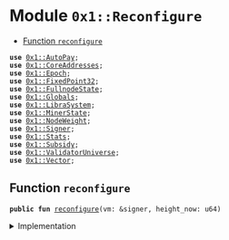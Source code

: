 
<a name="0x1_Reconfigure"></a>

# Module `0x1::Reconfigure`



-  [Function `reconfigure`](#0x1_Reconfigure_reconfigure)


<pre><code><b>use</b> <a href="AutoPay.md#0x1_AutoPay">0x1::AutoPay</a>;
<b>use</b> <a href="CoreAddresses.md#0x1_CoreAddresses">0x1::CoreAddresses</a>;
<b>use</b> <a href="Epoch.md#0x1_Epoch">0x1::Epoch</a>;
<b>use</b> <a href="FixedPoint32.md#0x1_FixedPoint32">0x1::FixedPoint32</a>;
<b>use</b> <a href="FullnodeState.md#0x1_FullnodeState">0x1::FullnodeState</a>;
<b>use</b> <a href="Globals.md#0x1_Globals">0x1::Globals</a>;
<b>use</b> <a href="LibraSystem.md#0x1_LibraSystem">0x1::LibraSystem</a>;
<b>use</b> <a href="MinerState.md#0x1_MinerState">0x1::MinerState</a>;
<b>use</b> <a href="NodeWeight.md#0x1_NodeWeight">0x1::NodeWeight</a>;
<b>use</b> <a href="Signer.md#0x1_Signer">0x1::Signer</a>;
<b>use</b> <a href="Stats.md#0x1_Stats">0x1::Stats</a>;
<b>use</b> <a href="Subsidy.md#0x1_Subsidy">0x1::Subsidy</a>;
<b>use</b> <a href="ValidatorUniverse.md#0x1_ValidatorUniverse">0x1::ValidatorUniverse</a>;
<b>use</b> <a href="Vector.md#0x1_Vector">0x1::Vector</a>;
</code></pre>



<a name="0x1_Reconfigure_reconfigure"></a>

## Function `reconfigure`



<pre><code><b>public</b> <b>fun</b> <a href="Reconfigure.md#0x1_Reconfigure_reconfigure">reconfigure</a>(vm: &signer, height_now: u64)
</code></pre>



<details>
<summary>Implementation</summary>


<pre><code><b>public</b> <b>fun</b> <a href="Reconfigure.md#0x1_Reconfigure_reconfigure">reconfigure</a>(vm: &signer, height_now: u64) {
    <b>assert</b>(<a href="Signer.md#0x1_Signer_address_of">Signer::address_of</a>(vm) == <a href="CoreAddresses.md#0x1_CoreAddresses_LIBRA_ROOT_ADDRESS">CoreAddresses::LIBRA_ROOT_ADDRESS</a>(), 180101014010);

    // Process outgoing validators:
    // Distribute Transaction fees and subsidy payments <b>to</b> all outgoing validators
    <b>let</b> height_start = <a href="Epoch.md#0x1_Epoch_get_timer_height_start">Epoch::get_timer_height_start</a>(vm);

    <b>let</b> (outgoing_set, fee_ratio) = <a href="LibraSystem.md#0x1_LibraSystem_get_fee_ratio">LibraSystem::get_fee_ratio</a>(vm, height_start, height_now);
    <b>if</b> (<a href="Vector.md#0x1_Vector_length">Vector::length</a>&lt;address&gt;(&outgoing_set) &gt; 0) {
        <b>let</b> subsidy_units = <a href="Subsidy.md#0x1_Subsidy_calculate_Subsidy">Subsidy::calculate_Subsidy</a>(vm, height_start, height_now);
        <a href="Subsidy.md#0x1_Subsidy_process_subsidy">Subsidy::process_subsidy</a>(vm, subsidy_units, &outgoing_set, &fee_ratio);
        <a href="Subsidy.md#0x1_Subsidy_process_fees">Subsidy::process_fees</a>(vm, &outgoing_set, &fee_ratio);
    };
    // Propose upcoming validator set:
    // Step 1: Sort Top N Elegible validators
    // Step 2: Jail non-performing validators
    // Step 3: Reset counters
    // Step 4: Bulk <b>update</b> validator set (reconfig)

    // prepare_upcoming_validator_set(vm);
    <b>let</b> top_accounts = <a href="NodeWeight.md#0x1_NodeWeight_top_n_accounts">NodeWeight::top_n_accounts</a>(
        vm, <a href="Globals.md#0x1_Globals_get_max_validator_per_epoch">Globals::get_max_validator_per_epoch</a>());
    <b>let</b> jailed_set = <a href="LibraSystem.md#0x1_LibraSystem_get_jailed_set">LibraSystem::get_jailed_set</a>(vm, height_start, height_now);

    <b>let</b> proposed_set = <a href="Vector.md#0x1_Vector_empty">Vector::empty</a>();
    <b>let</b> i = 0;
    <b>while</b> (i &lt; <a href="Vector.md#0x1_Vector_length">Vector::length</a>(&top_accounts)) {
        <b>let</b> addr = *<a href="Vector.md#0x1_Vector_borrow">Vector::borrow</a>(&top_accounts, i);
        <b>if</b> (!<a href="Vector.md#0x1_Vector_contains">Vector::contains</a>(&jailed_set, &addr)){
            <a href="Vector.md#0x1_Vector_push_back">Vector::push_back</a>(&<b>mut</b> proposed_set, addr);
        };
        i = i+ 1;
    };

    // If the cardinality of validator_set in the next epoch is less than 4, we keep the same validator set.
    <b>if</b>(<a href="Vector.md#0x1_Vector_length">Vector::length</a>&lt;address&gt;(&proposed_set)&lt;= 3) proposed_set = <a href="ValidatorUniverse.md#0x1_ValidatorUniverse_get_eligible_validators">ValidatorUniverse::get_eligible_validators</a>(vm);
    // Usually an issue in staging network for QA only.
    // This is very rare and theoretically impossible for network <b>with</b> at least 6 nodes and 6 rounds. If we reach an epoch boundary <b>with</b> at least 6 rounds, we would have at least 2/3rd of the validator set <b>with</b> at least 66% liveliness.

    // Fullnode subsidy
    // <b>loop</b> through validators and pay full node subsidies.
    <b>let</b> miners = <a href="ValidatorUniverse.md#0x1_ValidatorUniverse_get_eligible_validators">ValidatorUniverse::get_eligible_validators</a>(vm);
    <b>let</b> global_proofs_count = 0;
    <b>let</b> k = 0;
    <b>while</b> (k &lt; <a href="Vector.md#0x1_Vector_length">Vector::length</a>(&miners)) {
        <b>let</b> addr = *<a href="Vector.md#0x1_Vector_borrow">Vector::borrow</a>(&miners, k);

        <b>let</b> count = <a href="FullnodeState.md#0x1_FullnodeState_get_address_proof_count">FullnodeState::get_address_proof_count</a>(addr);
        <b>if</b> (count &lt; 1) <b>break</b>;
        global_proofs_count = global_proofs_count + count;

        <b>let</b> value = <a href="Subsidy.md#0x1_Subsidy_distribute_fullnode_subsidy">Subsidy::distribute_fullnode_subsidy</a>(vm, addr, count, <b>false</b>);
        <a href="FullnodeState.md#0x1_FullnodeState_inc_payment_count">FullnodeState::inc_payment_count</a>(vm, addr, count);
        <a href="FullnodeState.md#0x1_FullnodeState_inc_payment_value">FullnodeState::inc_payment_value</a>(vm, addr, value);
        <a href="FullnodeState.md#0x1_FullnodeState_reconfig">FullnodeState::reconfig</a>(vm, addr);
        k = k + 1;
    };

    // needs <b>to</b> be set before the auctioneer runs in <a href="Subsidy.md#0x1_Subsidy_fullnode_reconfig">Subsidy::fullnode_reconfig</a>
    <a href="Subsidy.md#0x1_Subsidy_set_global_count">Subsidy::set_global_count</a>(vm, global_proofs_count);

    //Reset Counters
    <a href="Stats.md#0x1_Stats_reconfig">Stats::reconfig</a>(vm, &proposed_set);
    <a href="MinerState.md#0x1_MinerState_reconfig">MinerState::reconfig</a>(vm);

    // <a href="Reconfigure.md#0x1_Reconfigure">Reconfigure</a> the network
    <a href="LibraSystem.md#0x1_LibraSystem_bulk_update_validators">LibraSystem::bulk_update_validators</a>(vm, proposed_set);
    // reset clocks
    <a href="Subsidy.md#0x1_Subsidy_fullnode_reconfig">Subsidy::fullnode_reconfig</a>(vm);
    <a href="AutoPay.md#0x1_AutoPay_reconfig_reset_tick">AutoPay::reconfig_reset_tick</a>(vm);
    <a href="Epoch.md#0x1_Epoch_reset_timer">Epoch::reset_timer</a>(vm, height_now);
}
</code></pre>



</details>


[//]: # ("File containing references which can be used from documentation")
[ACCESS_CONTROL]: https://github.com/libra/lip/blob/master/lips/lip-2.md
[ROLE]: https://github.com/libra/lip/blob/master/lips/lip-2.md#roles
[PERMISSION]: https://github.com/libra/lip/blob/master/lips/lip-2.md#permissions
